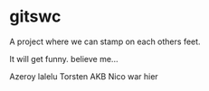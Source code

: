 # gitswc
A project where we can stamp on each others feet.

It will get funny. believe me...

Azeroy lalelu Torsten AKB Nico war hier


